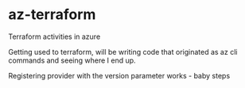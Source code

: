 # az-terraform
Terraform activities in azure

Getting used to terraform, will be writing code that originated as az cli commands and seeing where I end up.

Registering provider with the version parameter works - baby steps

